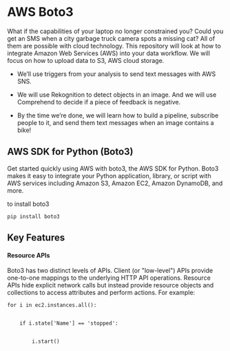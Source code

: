 # AWS Boto3 

What if the capabilities of your laptop no longer constrained you? Could you get an SMS when a city garbage truck camera spots a missing cat? All of them are possible with cloud technology. This repository will look at how to integrate Amazon Web Services (AWS) into your data workflow. We will focus on how to upload data to S3, AWS cloud storage.

- We’ll use triggers from your analysis to send text messages with AWS SNS.

- We will use Rekognition to detect objects in an image. And we will use Comprehend to decide if a piece of feedback is negative. 

- By the time we’re done, we will learn how to build a pipeline, subscribe people to it, and send them text messages when an image contains a bike!


## AWS SDK for Python (Boto3)
Get started quickly using AWS with boto3, the AWS SDK for Python. Boto3 makes it easy to integrate your Python application, library, or script with AWS services including Amazon S3, Amazon EC2, Amazon DynamoDB, and more.

to install boto3

```pip install boto3```

 ## Key Features

#### Resource APIs

Boto3 has two distinct levels of APIs. Client (or "low-level") APIs provide one-to-one mappings to the underlying HTTP API operations. Resource APIs hide explicit network calls but instead provide resource objects and collections to access attributes and perform actions. For example:

```
for i in ec2.instances.all():


    if i.state['Name'] == 'stopped':


        i.start()

